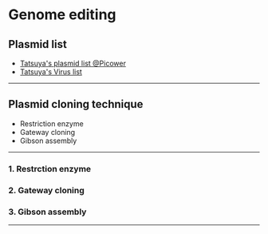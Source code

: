 # Genome editing

## Plasmid list

- [Tatsuya's plasmid list @Picower](https://docs.google.com/spreadsheets/d/14_SagyhAMa9Ql1EqCd9vWOnZwws7f42UvFEUZizUepw/edit?usp=sharing)
- [Tatsuya's Virus list](https://docs.google.com/spreadsheets/d/14_SagyhAMa9Ql1EqCd9vWOnZwws7f42UvFEUZizUepw/edit?usp=sharing)
---

## Plasmid cloning technique

- Restriction enzyme
- Gateway cloning
- Gibson assembly

---

### 1. Restrction enzyme


### 2. Gateway cloning


### __3. Gibson assembly__

---




